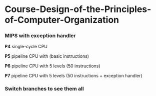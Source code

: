 # Course-Design-of-the-Principles-of-Computer-Organization
### MIPS with exception handler

**P4**	single-cycle CPU

**P5**	pipeline CPU with  (basic instructions)

**P6**	pipeline CPU with 5 levels (50 instructions)

**P7**	pipeline CPU with 5 levels (50 instructions + exception handler)

### Switch branches to see them all